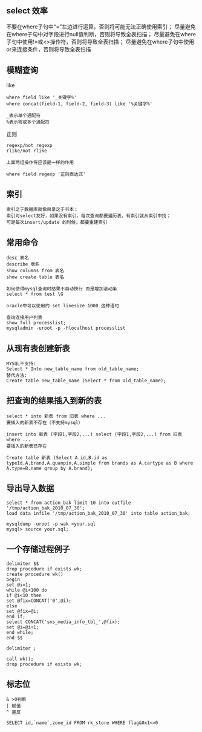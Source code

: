 
## select 效率

不要在where子句中“=”左边进行运算，否则将可能无法正确使用索引；
尽量避免在where子句中对字段进行null值判断，否则将导致全表扫描；
尽量避免在where子句中使用!=或<>操作符，否则将导致全表扫描；
尽量避免在where子句中使用or来连接条件，否则将导致全表扫描

## 模糊查询

like
```
where field like '_关键字%'
where concat(field-1, field-2, field-3) like '%关键字%'

_表示单个通配符
%表示零或多个通配符
```

正则
```
regexp/not regexp
rlike/not rlike

上面两组操作符应该是一样的作用

where field regexp '正则表达式'
```

## 索引

```
索引之于数据库就像目录之于书本；
索引对select友好，如果没有索引，每次查询都要遍历表，有索引就从索引中找；
可是每次insert/update 的时候，都要重建索引
```

## 常用命令

```
desc 表名
describe 表名
show columns from 表名
show create table 表名

如何使得mysql查询时结果不自动换行 而是增加滚动条
select * from test \G

oracle中可以使用的 set linesize 1000 这种语句

查询连接用户列表
show full processlist;
mysqladmin -uroot -p -hlocalhost processlist
```

## 从现有表创建新表

```
MYSQL不支持:
Select * Into new_table_name from old_table_name;
替代方法:
Create table new_table_name (Select * from old_table_name);
```

## 把查询的结果插入到新的表

```
select * into 新表 from 旧表 where ...
要插入的新表不存在（不支持mysql）

insert into 新表 (字段1,字段2,...) select (字段1,字段2,...) from 旧表 where ...
要插入的新表已存在

Create table 新表 (Select A.id,B.id as typeId,A.brand,A.quanpin,A.simple from brands as A,cartype as B where A.type=B.name group by A.brand);
```

## 导出导入数据

```
select * from action_bak limit 10 into outfile '/tmp/action_bak_2010_07_30';
load data infile '/tmp/action_bak_2010_07_30' into table action_bak;

mysqldump -uroot -p wak >your.sql
mysql> source your.sql;
```

## 一个存储过程例子

```
delimiter $$
drop procedure if exists wk;
create procedure wk()
begin
set @i=1;
while @i<100 do
if @i<10 then
set @fix=CONCAT('0',@i);
else
set @fix=@i;
end if;
select CONCAT('sns_media_info_tbl_',@fix);
set @i=@i+1;
end while;
end $$

delimiter ;

call wk();
drop procedure if exists wk;
```

## 标志位

```
& >0判断
| 赋值
^ 置反

SELECT id,`name`,zone_id FROM rk_store WHERE flag&0x1<>0
```
